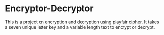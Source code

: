 # Encryptor-Decryptor
This is a project on encryption and decryption using playfair cipher. It takes a seven unique letter key and a variable length text to encrypt or decrypt.

